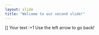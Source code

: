 ```yaml
---
layout: slide
title: "Welcome to our second slide!"
---
```

[] Your text  :+1
Use the left arrow to go back!


